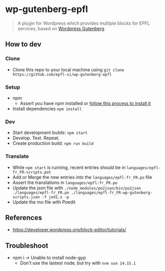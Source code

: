 # wp-gutenberg-epfl
> A plugin for Wordpress which provides multiple blocks for EPFL services, based on [Wordpress Gutenberg](https://github.com/WordPress/gutenberg).

## How to dev

### Clone
- Clone this repo to your local machine using `git clone https://github.com/epfl-si/wp-gutenberg-epfl`
 
### Setup
- npm
    - Assert you have npm installed or [follow this process to install it](https://developer.wordpress.org/block-editor/tutorials/devenv/)
- Install dependencies `npm install`

 
### Dev
- Start development builds: `npm start`
- Develop. Test. Repeat.
- Create production build: `npm run build`

### Translate

- While `npm start` is running, recent entries should be in `languages/epfl-fr_FR-scripts.pot`
- Add or Merge the new entries into the `languages/epfl-fr_FR.po` file
- Assert the translations in `languages/epfl-fr_FR.po`
- Update the json file with `./node_modules/po2json/bin/po2json ./languages/epfl-fr_FR.po ./languages/epfl-fr_FR-wp-gutenberg-scripts.json -f jed1.x -p`
- Update the mo file with Poedit

## References
- https://developer.wordpress.org/block-editor/tutorials/

## Troubleshoot

- npm i -> Unable to install node-gyp
  - Don't use the lastest node, but try with `nvm use 14.15.1`
